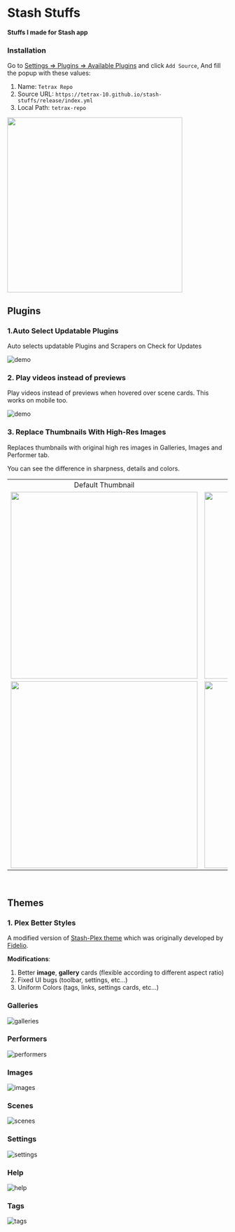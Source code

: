 # Stash Stuffs

**Stuffs I made for Stash app**

### Installation

Go to [Settings => Plugins => Available Plugins](http://localhost:9999/settings?tab=plugins) and click `Add Source`, And fill the popup with these values:

1. Name: `Tetrax Repo`
2. Source URL: `https://tetrax-10.github.io/stash-stuffs/release/index.yml`
3. Local Path: `tetrax-repo`

<img src="./assets/installation/add-repo.png" style="width: 400px; height: auto;">

## Plugins

### 1.Auto Select Updatable Plugins

Auto selects updatable Plugins and Scrapers on Check for Updates

![demo](./assets/AutoSelectUpdatablePlugins/demo.gif)

### 2. Play videos instead of previews

Play videos instead of previews when hovered over scene cards. This works on mobile too.

![demo](./assets/play-videos-instead-of-previews/demo.gif)

### 3. Replace Thumbnails With High-Res Images

Replaces thumbnails with original high res images in Galleries, Images and Performer tab.

You can see the difference in sharpness, details and colors.

<table>
  <tr align="center">
    <td>Default Thumbnail</td>
     <td>Replaced Image by the plugin</td>
  </tr>
  <tr>
    <td><img src="./assets/replace-thumbnails-with-images/thumbnail.jpeg" style="width: 427px; height: auto;"></td>
    <td><img src="./assets/replace-thumbnails-with-images/original.jpg" style="width: 427px; height: auto;"></td>
  </tr>
  <tr>
    <td><img src="./assets/replace-thumbnails-with-images/closeup/thumbnail.jpeg" style="width: 427px; height: auto;"></td>
    <td><img src="./assets/replace-thumbnails-with-images/closeup/original.jpg" style="width: 427px; height: auto;"></td>
  </tr>
</table>

</br>

## Themes

### 1. Plex Better Styles

A modified version of [Stash-Plex theme](https://docs.stashapp.cc/user-interface-ui/themes/plex/) which was originally developed by [Fidelio](https://github.com/f1delio).

**Modifications**:

1. Better **image**, **gallery** cards (flexible according to different aspect ratio)
2. Fixed UI bugs (toolbar, settings, etc...)
3. Uniform Colors (tags, links, settings cards, etc...)

### Galleries

![galleries](./assets/plex-better-styles/galleries.png)

### Performers

![performers](./assets/plex-better-styles/performers.png)

### Images

![images](./assets/plex-better-styles/images.png)

### Scenes

![scenes](./assets/plex-better-styles/scenes.png)

### Settings

![settings](./assets/plex-better-styles/settings.png)

### Help

![help](./assets/plex-better-styles/help.png)

### Tags

![tags](./assets/plex-better-styles/tags.png)
